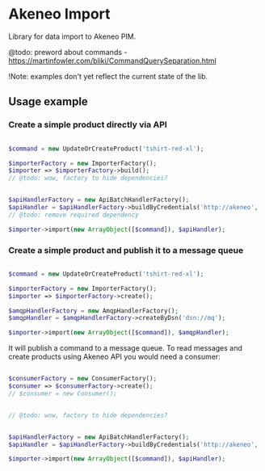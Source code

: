 # Akeneo Import

Library for data import to Akeneo PIM.

@todo: preword about commands - https://martinfowler.com/bliki/CommandQuerySeparation.html

!Note: examples don't yet reflect the current state of the lib.

## Usage example

### Create a simple product directly via API
 
```php

$command = new UpdateOrCreateProduct('tshirt-red-xl');

$importerFactory = new ImporterFactory();
$importer => $importerFactory->build();
// @todo: wow, factory to hide dependencies?


$apiHandlerFactory = new ApiBatchHandlerFactory();
$apiHandler = $apiHandlerFactory->buildByCredentials('http://akeneo', 'client_id', 'secret', 'user', 'pass');
// @todo: remove required dependency

$importer->import(new ArrayObject([$command]), $apiHandler);

``` 

### Create a simple product and publish it to a message queue

```php

$command = new UpdateOrCreateProduct('tshirt-red-xl');

$importerFactory = new ImporterFactory();
$importer => $importerFactory->create();

$amqpHandlerFactory = new AmqpHandlerFactory();
$amqpHandler = $amqpHandlerFactory->createByDsn('dsn://mq');

$importer->import(new ArrayObject([$command]), $amqpHandler);

``` 

It will publish a command to a message queue.
To read messages and create products using Akeneo API you would need a consumer:

```php

$consumerFactory = new ConsumerFactory();
$consumer => $consumerFactory->create();
// $consumer = new Consumer();


// @todo: wow, factory to hide dependencies?


$apiHandlerFactory = new ApiBatchHandlerFactory();
$apiHandler = $apiHandlerFactory->buildByCredentials('http://akeneo', 'client_id', 'secret', 'user', 'pass');

$importer->import(new ArrayObject([$command]), $apiHandler);

```  
